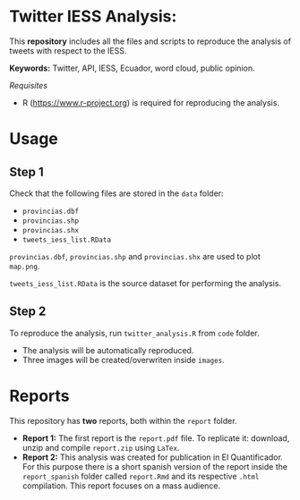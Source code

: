 **Twitter IESS Analysis**:
================================================================

This **repository** includes all the files and scripts to reproduce the analysis of tweets with respect to the IESS.

**Keywords:** Twitter, API, IESS, Ecuador, word cloud, public opinion.

*Requisites*

* R (<https://www.r-project.org>) is required for reproducing the analysis.
 
Usage
=====
Step 1
------
Check that the following files are stored in the `data` folder:
- `provincias.dbf`
- `provincias.shp`
- `provincias.shx`
- `tweets_iess_list.RData`

`provincias.dbf`, `provincias.shp` and `provincias.shx` are used to plot `map.png`.

`tweets_iess_list.RData` is the source dataset for performing the analysis.

Step 2
------
To reproduce the analysis, run `twitter_analysis.R` from `code` folder.

- The analysis will be automatically reproduced.
- Three images will be created/overwriten inside `images`.

Reports
=======
This repository has **two** reports, both within the `report` folder.

- **Report 1:** The first report is the `report.pdf` file. To replicate it: download, unzip and compile `report.zip` using `LaTex`.
- **Report 2:** This analysis was created for publication in El Quantificador. For this purpose there is a short spanish version of the report inside the `report_spanish` folder called `report.Rmd` and its respective `.html` compilation. This report focuses on a mass audience.
